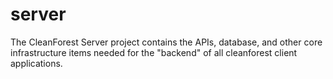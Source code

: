 # server
The CleanForest Server project contains the APIs, database, and other core infrastructure items needed for the "backend" of all cleanforest client applications.
